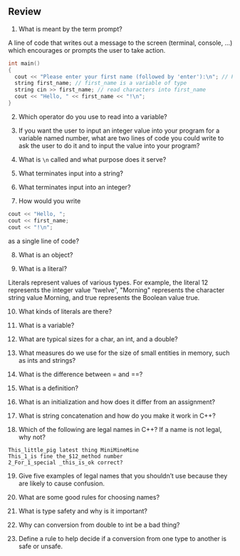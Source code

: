 ## Review

1. What is meant by the term prompt?

A line of code that writes out a message to the screen (terminal, console, ...) which encourages or prompts the user to take action.

```cpp
int main() 
{
  cout << "Please enter your first name (followed by 'enter'):\n"; // Prompt the user to take action
  string first_name; // first_name is a variable of type     
  string cin >> first_name; // read characters into first_name
  cout << "Hello, " << first_name << "!\n";
}
```

2. Which operator do you use to read into a variable?


3. If you want the user to input an integer value into your program for a variable named number, 
what are two lines of code you could write to ask the user to do it and to input the value into your program?

4. What is `\n` called and what purpose does it serve?

5. What terminates input into a string?

6. What terminates input into an integer?

7. How would you write

```cpp
cout << "Hello, "; 
cout << first_name; 
cout << "!\n";
```

as a single line of code?


8. What is an object?

9. What is a literal?

Literals represent values of various types. 
For example, the literal 12 represents the integer value “twelve”,
"Morning" represents the character string value Morning, and true represents the Boolean value true.

10. What kinds of literals are there?

11. What is a variable?

12. What are typical sizes for a char, an int, and a double?

13. What measures do we use for the size of small entities in memory, such as ints and strings?

14. What is the difference between = and ==?

15. What is a definition?

16. What is an initialization and how does it differ from an assignment?

17. What is string concatenation and how do you make it work in C++?

18. Which of the following are legal names in C++? If a name is not legal, why not?

```
This_little_pig latest thing MiniMineMine
This_1_is fine the_$12_method number
2_For_1_special _this_is_ok correct?
```

19. Give five examples of legal names that you shouldn’t use because they are likely to cause confusion.


20. What are some good rules for choosing names?


21. What is type safety and why is it important?


22. Why can conversion from double to int be a bad thing?


23. Define a rule to help decide if a conversion from one type to another is safe or unsafe.

